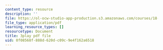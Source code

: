 ```yaml
---
content_type: resource
description: ''
file: https://ol-ocw-studio-app-production.s3.amazonaws.com/courses/18-01sc-single-variable-calculus-fall-2010/0f08568f888d620dc09c9e4f162a6518_--lPz7VFnKI.pdf
file_type: application/pdf
learning_resource_types: []
resourcetype: Document
title: 3play pdf file
uid: 0f08568f-888d-620d-c09c-9e4f162a6518
---
```

